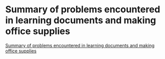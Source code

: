 # Summary of problems encountered in learning documents and making office supplies
[Summary of problems encountered in learning documents and making office supplies](https://aiwithcloud.com/2022/09/19/summary_of_problems_encountered_in_learning_documents_and_making_office_supplies/)